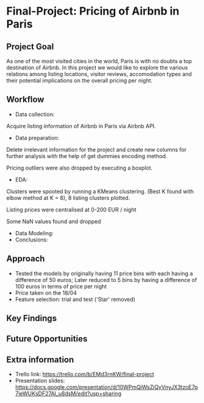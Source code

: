 # Final-Project: Pricing of Airbnb in Paris

## Project Goal
As one of the most visited cities in the world, Paris is with no doubts a top destination of Airbnb. In this project we would like to explore the various relations among listing locations, visitor reviews, accomodation types and their potential implications on the overall pricing per night. 

## Workflow

- Data collection: 

Acquire listing information of Airbnb in Paris via Airbnb API.

- Data preparation: 

Delete irrelevant information for the project and create new columns for further analysis with the help of get dummies encoding method. 

Pricing outliers were also dropped by executing a boxplot.

- EDA: 

Clusters were spooted by running a KMeans clustering. (Best K found with elbow method at K = 8), 8 listing clusters plotted.

Listing prices were centralised at 0-200 EUR / night

Some NaN values found and dropped

- Data Modeling: 
- Conclusions: 

## Approach

- Tested the models by originally having 11 price bins with each having a difference of 50 euros; Later reduced to 5 bins by having a difference of 100 euros in terms of price per night
- Price taken on the 18/04
- Feature selection: trial and test ('Star' removed)

## Key Findings

## Future Opportunities

## Extra information
- Trello link: https://trello.com/b/EMd3rnKW/final-project
- Presentation slides: https://docs.google.com/presentation/d/10WPmQiWsZiQyVnyJX3tzoE7p7ieWUKsDF27AI_u8dsM/edit?usp=sharing

